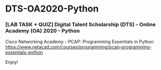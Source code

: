 # DTS-OA2020-Python
### [LAB TASK + QUIZ] Digital Talent Scholarship (DTS) - Online Academy (OA) 2020 - Python

Cisco Networking Academy - PCAP: Programming Essentials in Python\
https://www.netacad.com/courses/programming/pcap-programming-essentials-python

Enjoy!
